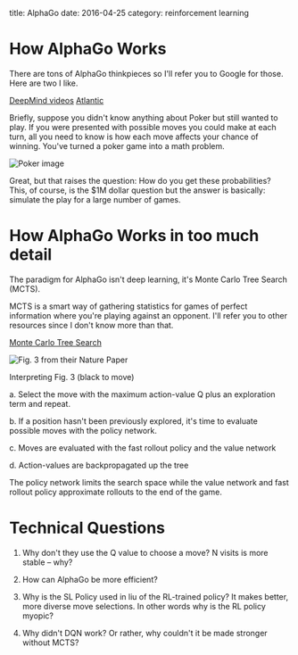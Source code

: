 title:  AlphaGo
date:   2016-04-25
category: reinforcement learning

# How AlphaGo Works

There are tons of AlphaGo thinkpieces so I'll refer you to Google for those. Here are two I like.

[DeepMind videos](https://www.youtube.com/channel/UCP7jMXSY2xbc3KCAE0MHQ-A/videos)
[Atlantic](http://www.theatlantic.com/technology/archive/2016/04/how-alphago-imitates-human-intuition/476508/)

Briefly, suppose you didn't know anything about Poker but still wanted to play.
If you were presented with possible moves you could make at each turn, all you need to know is how each move affects your chance of winning.
You've turned a poker game into a math problem.

![Poker image](https://i.ytimg.com/vi/85s1tlX5iB0/maxresdefault.jpg)

Great, but that raises the question: How do you get these probabilities?
This, of course, is the $1M dollar question but the answer is basically:
simulate the play for a large number of games.

# How AlphaGo Works in too much detail

The paradigm for AlphaGo isn't deep learning, it's Monte Carlo Tree Search (MCTS).

MCTS is a smart way of gathering statistics for games of perfect information where
you're playing against an opponent. I'll refer you to other resources since I
don't know more than that.

[Monte Carlo Tree Search](http://jeffbradberry.com/posts/2015/09/intro-to-monte-carlo-tree-search/)


![Fig. 3 from their Nature Paper](http://www.nature.com/nature/journal/v529/n7587/carousel/nature16961-f3.jpg)


Interpreting Fig. 3 (black to move)

a. Select the move with the maximum action-value Q plus an exploration term and repeat.

b. If a position hasn't been previously explored, it's time to evaluate possible moves with the policy network.

c. Moves are evaluated with the fast rollout policy and the value network

d. Action-values are backpropagated up the tree

The policy network limits the search space while the value network
and fast rollout policy approximate rollouts to the end of the game.

# Technical Questions

1. Why don't they use the Q value to choose a move? N visits is more stable – why?

2. How can AlphaGo be more efficient?

3. Why is the SL Policy used in liu of the RL-trained policy? It makes better, more diverse move selections.
In other words why is the RL policy myopic?

4. Why didn't DQN work? Or rather, why couldn't it be made stronger without MCTS?
